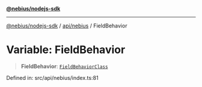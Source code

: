 [**@nebius/nodejs-sdk**](../../../README.md)

***

[@nebius/nodejs-sdk](../../../README.md) / [api/nebius](../README.md) / FieldBehavior

# Variable: FieldBehavior

> **FieldBehavior**: [`FieldBehaviorClass`](../type-aliases/FieldBehaviorClass.md)

Defined in: src/api/nebius/index.ts:81
